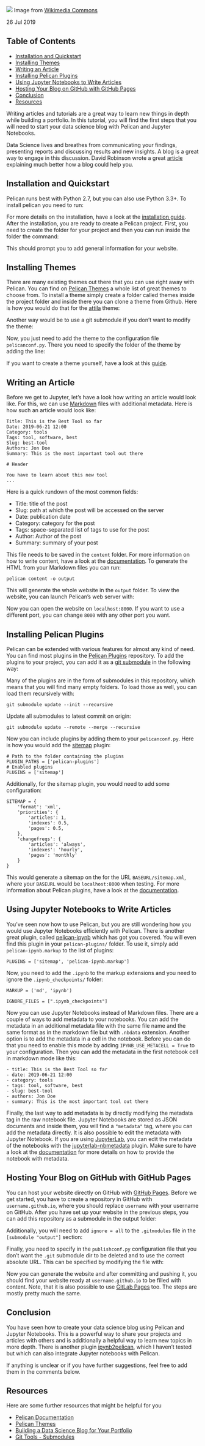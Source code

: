![](https://janakiev.com/assets/pelican_jupyter_files/Australian_Pelicans.jpg) Image from [Wikimedia Commons](https://commons.wikimedia.org/wiki/File:Australian_Pelicans.jpg)

26 Jul 2019

## Table of Contents

-   [Installation and Quickstart](https://janakiev.com/blog/pelican-jupyter/#installation-and-quickstart)
-   [Installing Themes](https://janakiev.com/blog/pelican-jupyter/#installing-themes)
-   [Writing an Article](https://janakiev.com/blog/pelican-jupyter/#writing-an-article)
-   [Installing Pelican Plugins](https://janakiev.com/blog/pelican-jupyter/#installing-pelican-plugins)
-   [Using Jupyter Notebooks to Write Articles](https://janakiev.com/blog/pelican-jupyter/#using-jupyter-notebooks-to-write-articles)
-   [Hosting Your Blog on GitHub with GitHub Pages](https://janakiev.com/blog/pelican-jupyter/#hosting-your-blog-on-github-with-github-pages)
-   [Conclusion](https://janakiev.com/blog/pelican-jupyter/#conclusion)
-   [Resources](https://janakiev.com/blog/pelican-jupyter/#resources)

Writing articles and tutorials are a great way to learn new things in depth while building a portfolio. In this tutorial, you will find the first steps that you will need to start your data science blog with Pelican and Jupyter Notebooks.

Data Science lives and breathes from communicating your findings, presenting reports and discussing results and new insights. A blog is a great way to engage in this discussion. David Robinson wrote a great [article](http://varianceexplained.org/r/start-blog/) explaining much better how a blog could help you.

## Installation and Quickstart

Pelican runs best with Python 2.7, but you can also use Python 3.3+. To install pelican you need to run:

For more details on the installation, have a look at the [installation guide](http://docs.getpelican.com/en/3.6.3/install.html). After the installation, you are ready to create a Pelican project. First, you need to create the folder for your project and then you can run inside the folder the command:

This should prompt you to add general information for your website.

## Installing Themes

There are many existing themes out there that you can use right away with Pelican. You can find on [Pelican Themes](http://www.pelicanthemes.com/) a whole list of great themes to choose from. To install a theme simply create a folder called themes inside the project folder and inside there you can clone a theme from Github. Here is how you would do that for the [attila](https://github.com/arulrajnet/attila) theme:

Another way would be to use a git submodule if you don’t want to modify the theme:

Now, you just need to add the theme to the configuration file `pelicanconf.py`. There you need to specify the folder of the theme by adding the line:

If you want to create a theme yourself, have a look at this [guide](http://docs.getpelican.com/en/3.6.3/themes.html).

## Writing an Article

Before we get to Jupyter, let’s have a look how writing an article would look like. For this, we can use [Markdown](https://en.wikipedia.org/wiki/Markdown) files with additional metadata. Here is how such an article would look like:

```
Title: This is the Best Tool so far
Date: 2019-06-21 12:00
Category: tools
Tags: tool, software, best
Slug: best-tool
Authors: Jon Doe
Summary: This is the most important tool out there

# Header

You have to learn about this new tool
...
```

Here is a quick rundown of the most common fields:

-   Title: title of the post
-   Slug: path at which the post will be accessed on the server
-   Date: publication date
-   Category: category for the post
-   Tags: space-separated list of tags to use for the post
-   Author: Author of the post
-   Summary: summary of your post

This file needs to be saved in the `content` folder. For more information on how to write content, have a look at the [documentation](http://docs.getpelican.com/en/3.6.3/content.html). To generate the HTML from your Markdown files you can run:

```
pelican content -o output
```

This will generate the whole website in the `output` folder. To view the website, you can launch Pelican’s web server with:

Now you can open the website on `localhost:8000`. If you want to use a different port, you can change `8000` with any other port you want.

## Installing Pelican Plugins

Pelican can be extended with various features for almost any kind of need. You can find most plugins in the [Pelican Plugins](https://github.com/getpelican/pelican-plugins) repository. To add the plugins to your project, you can add it as a [git submodule](https://git-scm.com/book/en/v2/Git-Tools-Submodules) in the following way:

Many of the plugins are in the form of submodules in this repository, which means that you will find many empty folders. To load those as well, you can load them recursively with:

```
git submodule update --init --recursive
```

Update all submodules to latest commit on origin:

```
git submodule update --remote --merge --recursive
```

Now you can include plugins by adding them to your `pelicanconf.py`. Here is how you would add the [sitemap](https://github.com/getpelican/pelican-plugins/tree/master/sitemap) plugin:

```
# Path to the folder containing the plugins
PLUGIN_PATHS = ['pelican-plugins']
# Enabled plugins
PLUGINS = ['sitemap']
```

Additionally, for the sitemap plugin, you would need to add some configuration:

```
SITEMAP = {
    'format': 'xml',
    'priorities': {
        'articles': 1,
        'indexes': 0.5,
        'pages': 0.5,
    },
    'changefreqs': {
        'articles': 'always',
        'indexes': 'hourly',
        'pages': 'monthly'
    }
}
```

This would generate a sitemap on the for the URL `BASEURL/sitemap.xml`, where your `BASEURL` would be `localhost:8000` when testing. For more information about Pelican plugins, have a look at the [documentation](http://docs.getpelican.com/en/3.6.3/plugins.html).

## Using Jupyter Notebooks to Write Articles

You’ve seen now how to use Pelican, but you are still wondering how you would use Jupyter Notebooks efficiently with Pelican. There is another great plugin, called [pelican-ipynb](https://github.com/danielfrg/pelican-ipynb) which has got you covered. You will even find this plugin in your `pelican-plugins/` folder. To use it, simply add `pelican-ipynb.markup` to the list of plugins:

```
PLUGINS = ['sitemap', 'pelican-ipynb.markup']
```

Now, you need to add the `.ipynb` to the markup extensions and you need to ignore the `.ipynb_checkpoints/` folder:

```
MARKUP = ('md', 'ipynb')

IGNORE_FILES = [".ipynb_checkpoints"]  
```

Now you can use Jupyter Notebooks instead of Markdown files. There are a couple of ways to add metadata to your notebooks. You can add the metadata in an additional metadata file with the same file name and the same format as in the markdown file but with `.nbdata` extension. Another option is to add the metadata in a cell in the notebook. Before you can do that you need to enable this mode by adding `IPYNB_USE_METACELL = True` to your configuration. Then you can add the metadata in the first notebook cell in markdown mode like this:

```
- title: This is the Best Tool so far
- date: 2019-06-21 12:00
- category: tools
- tags: tool, software, best
- slug: best-tool
- authors: Jon Doe
- summary: This is the most important tool out there
```

Finally, the last way to add metadata is by directly modifying the metadata tag in the raw notebook file. Jupyter Notebooks are stored as JSON documents and inside them, you will find a `"metadata"` tag, where you can add the metadata directly. It is also possible to edit the metadata with Jupyter Notebook. If you are using [JupyterLab](https://jupyterlab.readthedocs.io/en/stable/), you can edit the metadata of the notebooks with the [jupyterlab-nbmetadata](https://github.com/yuvipanda/jupyterlab-nbmetadata) plugin. Make sure to have a look at the [documentation](https://github.com/danielfrg/pelican-ipynb) for more details on how to provide the notebook with metadata.

## Hosting Your Blog on GitHub with GitHub Pages

You can host your website directly on GitHub with [GitHub Pages](https://pages.github.com/). Before we get started, you have to create a repository in GitHub with `username.github.io`, where you should replace `username` with your username on GitHub. After you have set up your website in the previous steps, you can add this repository as a submodule in the output folder:

Additionally, you will need to add `ignore = all` to the `.gitmodules` file in the `[submodule "output"]` section:

Finally, you need to specify in the `publishconf.py` configuration file that you don’t want the `.git` submodule dir to be deleted and to use the correct absolute URL. This can be specified by modifying the file with:

Now you can generate the website and after committing and pushing it, you should find your website ready at `username.github.io` to be filled with content. Note, that it is also possible to use [GitLab Pages](https://about.gitlab.com/product/pages/) too. The steps are mostly pretty much the same.

## Conclusion

You have seen how to create your data science blog using Pelican and Jupyter Notebooks. This is a powerful way to share your projects and articles with others and is additionally a helpful way to learn new topics in more depth. There is another plugin [ipynb2pelican](https://github.com/peijunz/ipynb2pelican), which I haven’t tested but which can also integrate Jupyter notebooks with Pelican.

If anything is unclear or if you have further suggestions, feel free to add them in the comments below.

## Resources

Here are some further resources that might be helpful for you

-   [Pelican Documentation](http://docs.getpelican.com/en/latest/index.html)
-   [Pelican Themes](http://www.pelicanthemes.com/)
-   [Building a Data Science Blog for Your Portfolio](https://www.dataquest.io/blog/how-to-setup-a-data-science-blog/)
-   [Git Tools - Submodules](https://git-scm.com/book/en/v2/Git-Tools-Submodules)